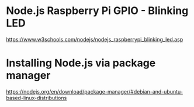 # Node.js Raspberry Pi GPIO - Blinking LED
https://www.w3schools.com/nodejs/nodejs_raspberrypi_blinking_led.asp

# Installing Node.js via package manager
https://nodejs.org/en/download/package-manager/#debian-and-ubuntu-based-linux-distributions
